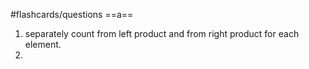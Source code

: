 #flashcards/questions 
==a==
1. separately count from left product and from right product for each element.
2. 